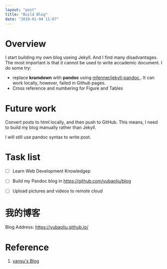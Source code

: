 ```yaml
---
layout: "post"
title: "Build Blog"
date: "2019-01-04 11:07"
---
```


# Overview

I start building my own blog useing Jekyll. And I find many disadvantages. The most important is that it cannot be used to write accademic document.
I do some try:
- replace **kramdown** with **pandoc** using [mfenner/jekyll-pandoc
](https://github.com/mfenner/jekyll-pandoc). It can work locally, however, failed in Github pages.
- Cross reference and numbering for Figure and Tables

# Future work

Convert posts to html locally, and then push to GitHub. This means, I need to build my blog manually rather than Jekyll.

I will still use pandoc syntax to write post.

# Task list
- [ ] Learn Web Development Knowledgep
- [ ] Build my Pandoc blog in https://github.com/yubaoliu/blog
- [ ] Upload pictures and videos to remote cloud


# 我的博客
Blog Address: https://yubaoliu.github.io/


# Reference
1. [yansu's Blog](http://yansu.org)
